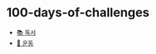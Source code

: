 # 100-days-of-challenges
- [📚 독서](https://github.com/jsunny-kim/100-days-of-challenges/blob/master/reading-log.md)
- [🏃 운동](https://github.com/jsunny-kim/100-days-of-challenges/blob/master/exercise-log.md)
